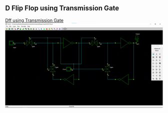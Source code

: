 ## D Flip Flop using Transmission Gate

[Dff using Transmission Gate](Dff_Tg.sch)
![Dff using Transmission Gate](Dff_TG.jpg)
